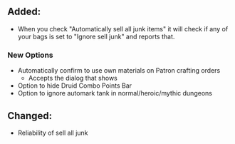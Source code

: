 ## Added:

- When you check "Automatically sell all junk items" it will check if any of your bags is set to "Ignore sell junk" and reports that.

### New Options

- Automatically confirm to use own materials on Patron crafting orders
  - Accepts the dialog that shows
- Option to hide Druid Combo Points Bar
- Option to ignore automark tank in normal/heroic/mythic dungeons

## Changed:

- Reliability of sell all junk
